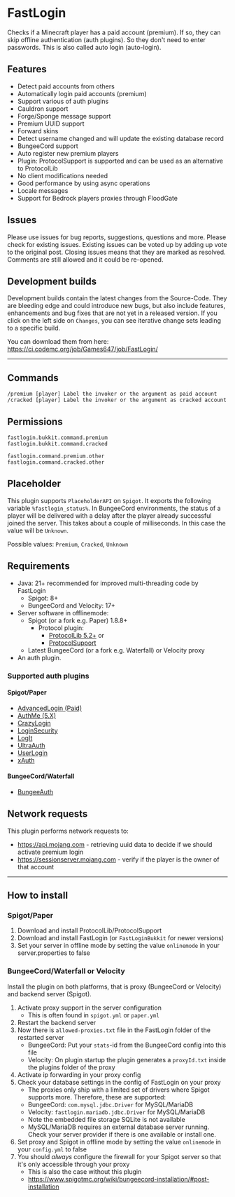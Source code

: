 # FastLogin

Checks if a Minecraft player has a paid account (premium). If so, they can skip offline authentication (auth plugins).
So they don't need to enter passwords. This is also called auto login (auto-login).

## Features

* Detect paid accounts from others
* Automatically login paid accounts (premium)
* Support various of auth plugins
* Cauldron support
* Forge/Sponge message support
* Premium UUID support
* Forward skins
* Detect username changed and will update the existing database record
* BungeeCord support
* Auto register new premium players
* Plugin: ProtocolSupport is supported and can be used as an alternative to ProtocolLib
* No client modifications needed
* Good performance by using async operations
* Locale messages
* Support for Bedrock players proxies through FloodGate

## Issues

Please use issues for bug reports, suggestions, questions and more. Please check for existing issues. Existing issues
can be voted up by adding up vote to the original post. Closing issues means that they are marked as resolved. Comments
are still allowed and it could be re-opened.

## Development builds

Development builds contain the latest changes from the Source-Code. They are bleeding edge and could introduce new bugs,
but also include features, enhancements and bug fixes that are not yet in a released version. If you click on the left
side on `Changes`, you can see iterative change sets leading to a specific build.

You can download them from here: https://ci.codemc.org/job/Games647/job/FastLogin/

***

## Commands

    /premium [player] Label the invoker or the argument as paid account
    /cracked [player] Label the invoker or the argument as cracked account

## Permissions

    fastlogin.bukkit.command.premium
    fastlogin.bukkit.command.cracked

    fastlogin.command.premium.other
    fastlogin.command.cracked.other

## Placeholder

This plugin supports `PlaceholderAPI` on `Spigot`. It exports the following variable
`%fastlogin_status%`. In BungeeCord environments, the status of a player will be delivered with a delay after the player
already successful joined the server. This takes about a couple of milliseconds. In this case the value
will be `Unknown`.

Possible values: `Premium`, `Cracked`, `Unknown`

## Requirements

* Java: 21+ recommended for improved multi-threading code by FastLogin
  * Spigot: 8+
  * BungeeCord and Velocity: 17+
* Server software in offlinemode:
  * Spigot (or a fork e.g. Paper) 1.8.8+
    * Protocol plugin:
      * [ProtocolLib 5.2+](https://www.spigotmc.org/resources/protocollib.1997/) or
      * [ProtocolSupport](https://www.spigotmc.org/resources/protocolsupport.7201/)
  * Latest BungeeCord (or a fork e.g. Waterfall) or Velocity proxy
* An auth plugin.

### Supported auth plugins

#### Spigot/Paper

* [AdvancedLogin (Paid)](https://www.spigotmc.org/resources/advancedlogin.10510/)
* [AuthMe (5.X)](https://dev.bukkit.org/bukkit-plugins/authme-reloaded/)
* [CrazyLogin](https://dev.bukkit.org/bukkit-plugins/crazylogin/)
* [LoginSecurity](https://dev.bukkit.org/bukkit-plugins/loginsecurity/)
* [LogIt](https://github.com/games647/LogIt)
* [UltraAuth](https://dev.bukkit.org/bukkit-plugins/ultraauth-aa/)
* [UserLogin](https://www.spigotmc.org/resources/userlogin.80669/)
* [xAuth](https://dev.bukkit.org/bukkit-plugins/xauth/)

#### BungeeCord/Waterfall

* [BungeeAuth](https://www.spigotmc.org/resources/bungeeauth.493/)

## Network requests

This plugin performs network requests to:

* https://api.mojang.com - retrieving uuid data to decide if we should activate premium login
* https://sessionserver.mojang.com - verify if the player is the owner of that account

***

## How to install

### Spigot/Paper

1. Download and install ProtocolLib/ProtocolSupport
2. Download and install FastLogin (or `FastLoginBukkit` for newer versions)
3. Set your server in offline mode by setting the value `onlinemode` in your server.properties to false

### BungeeCord/Waterfall or Velocity

Install the plugin on both platforms, that is proxy (BungeeCord or Velocity) and backend server (Spigot).

1. Activate proxy support in the server configuration
   * This is often found in `spigot.yml` or `paper.yml`
2. Restart the backend server
3. Now there is `allowed-proxies.txt` file in the FastLogin folder of the restarted server
    * BungeeCord: Put your `stats`-id from the BungeeCord config into this file
    * Velocity: On plugin startup the plugin generates a `proxyId.txt` inside the plugins folder of the proxy
4. Activate ip forwarding in your proxy config
5. Check your database settings in the config of FastLogin on your proxy
    * The proxies only ship with a limited set of drivers where Spigot supports more. Therefore, these are supported:
    * BungeeCord: `com.mysql.jdbc.Driver` for MySQL/MariaDB
    * Velocity: `fastlogin.mariadb.jdbc.Driver` for MySQL/MariaDB
    * Note the embedded file storage SQLite is not available
    * MySQL/MariaDB requires an external database server running. Check your server provider if there is one available
   or install one.
6. Set proxy and Spigot in offline mode by setting the value `onlinemode` in your `config.yml` to false
7. You should *always* configure the firewall for your Spigot server so that it's only accessible through your proxy
   * This is also the case without this plugin
   * https://www.spigotmc.org/wiki/bungeecord-installation/#post-installation
